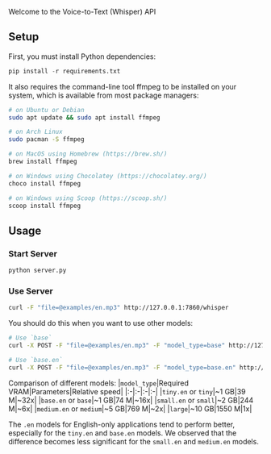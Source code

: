 Welcome to the Voice-to-Text (Whisper) API

## Setup

First, you must install Python dependencies:
```python
pip install -r requirements.txt
```

It also requires the command-line tool ffmpeg to be installed on your system, which is available from most package managers:
```bash
# on Ubuntu or Debian
sudo apt update && sudo apt install ffmpeg

# on Arch Linux
sudo pacman -S ffmpeg

# on MacOS using Homebrew (https://brew.sh/)
brew install ffmpeg

# on Windows using Chocolatey (https://chocolatey.org/)
choco install ffmpeg

# on Windows using Scoop (https://scoop.sh/)
scoop install ffmpeg
```

## Usage

### Start Server

```python
python server.py
```

### Use Server

```bash
curl -F "file=@examples/en.mp3" http://127.0.0.1:7860/whisper
```

You should do this when you want to use other models:
```bash
# Use `base`
curl -X POST -F "file=@examples/en.mp3" -F "model_type=base" http://127.0.0.1:7860/whisper

# Use `base.en`
curl -X POST -F "file=@examples/en.mp3" -F "model_type=base.en" http://127.0.0.1:7860/whisper
```

Comparison of different models:
|`model_type`|Required VRAM|Parameters|Relative speed|
|:-|:-|:-|:-|
|`tiny.en` or `tiny`|~1 GB|39 M|~32x|
|`base.en` or `base`|~1 GB|74 M|~16x|
|`small.en` or `small`|~2 GB|244 M|~6x|
|`medium.en` or `medium`|~5 GB|769 M|~2x|
|`large`|~10 GB|1550 M|1x|

The `.en` models for English-only applications tend to perform better, especially for the `tiny.en` and `base.en` models. We observed that the difference becomes less significant for the `small.en` and `medium.en` models.

